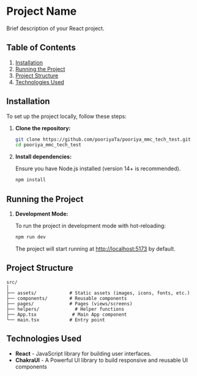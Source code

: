 # Project Name

Brief description of your React project.

## Table of Contents

1. [Installation](#installation)
2. [Running the Project](#running-the-project)
3. [Project Structure](#project-structure)
4. [Technologies Used](#technologies-used)

## Installation

To set up the project locally, follow these steps:

1. **Clone the repository:**

   ```bash
   git clone https://github.com/pooriyaTa/pooriya_mmc_tech_test.git
   cd pooriya_mmc_tech_test
   ```

2. **Install dependencies:**

   Ensure you have Node.js installed (version 14+ is recommended).

   ```bash
   npm install
   ```

## Running the Project

1. **Development Mode:**

   To run the project in development mode with hot-reloading:

   ```bash
   npm run dev
   ```

   The project will start running at [http://localhost:5173](http://localhost:5173) by default.

## Project Structure

```
src/
│
├── assets/            # Static assets (images, icons, fonts, etc.)
├── components/        # Reusable components
├── pages/             # Pages (views/screens)
├── helpers/             # Helper functions
├── App.tsx             # Main App component
└── main.tsx           # Entry point
```

## Technologies Used

- **React** - JavaScript library for building user interfaces.
- **ChakraUI** - A Powerful UI library to build responsive and reusable UI components
